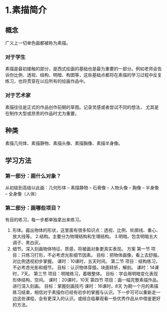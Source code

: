 # 1.素描简介
## 概念
广义上一切单色画都被称为素描。

### 对于学生
素描是最初接触的部分，是西式绘画的基础也是最为重要的一部分。例如老师会告诉你比例、透视、结构、明暗、构图等，这些基础点都将在素描的学习过程中反复练习，也将贯穿在以后所有的绘画作品中。

### 对于艺术家
素描往往是正式的作品创作前期的草图。记录灵感或者尝试不同的想法， 尤其是在制作大型或昂贵的作品时尤为重要。

## 种类
素描几何体、素描静物、素描头像、素描胸像、素描半身像。

## 学习方法
### 第一部分：画什么对象？
从初级到高级以此画：几何形体 – 素描静物 – 石膏像 – 人物头像 – 胸像 – 半身像 – 全身像（人体）

### 第二部分：画哪些项目？
有目的练习，每一步都单独拿出来练习。
1. 形体。画出物体的形状，这里面有很多知识点：透视、比例、轮廓线、重心、放大线等。
2.结构。主要分为物理结构和生理结构。
3.明暗。包含明暗五大调子、黑白灰。
4. 细节。深入刻画物体特征、质感，将被画对象更真实表现。
方案
第一节
项目：只练习打形，不必考虑光影细节因素。
目标：把物体画像，看上去舒服。对比例透视初步掌握。
课时：10课时，五天时间。
第二节
项目：结构练习，不必考虑光影和细节。
目标：认识物体穿插，块面转折，解剖。
课时：14课时，7天。
第三节
项目：明暗练习，着眼整体。
目标：学会用明暗变化表现形体结构、空间。
课时：20课时，10天
第四节
项目：画一幅完整素描作品，进行深入刻画。
目标：掌握刻画技巧
课时：16课时，8天
为期一个月的素描练习结束，相信对于素描你已经有初步的掌握与认识。下一步可可以重新走一边这些课程，会有更深入的认识。或结合临摹观看一些优秀作品从中借鉴更好的方法。
